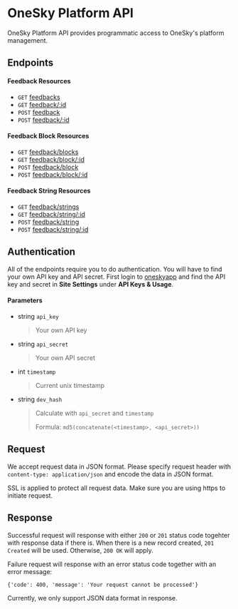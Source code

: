 # OneSky Platform API

OneSky Platform API provides programmatic access to OneSky's platform management.

## Endpoints

#### Feedback Resources
- <code>GET</code> [feedbacks]()
- <code>GET</code> [feedback/:id]()
- <code>POST</code> [feedback]()
- <code>POST</code> [feedback/:id]()

#### Feedback Block Resources
- <code>GET</code> [feedback/blocks]()
- <code>GET</code> [feedback/block/:id]()
- <code>POST</code> [feedback/block]()
- <code>POST</code> [feedback/block/:id]()

#### Feedback String Resources
- <code>GET</code> [feedback/strings]()
- <code>GET</code> [feedback/string/:id]()
- <code>POST</code> [feedback/string]()
- <code>POST</code> [feedback/string/:id]()

## Authentication

All of the endpoints require you to do authentication. You will have to find your own API key and API secret. First login to [oneskyapp](http://www.oneksyapp.com) and find the API key and secret in **Site Settings** under **API Keys & Usage**.

#### Parameters
- string `api_key`
  > Your own API key

- string `api_secret`
  > Your own API secret

- int `timestamp`
  > Current unix timestamp

- string `dev_hash`
  > Calculate with `api_secret` and `timestamp`
  >
  > Formula: `md5(concatenate(<timestamp>, <api_secret>))`

## Request
We accept request data in JSON format. Please specify request header with `content-type: application/json` and encode the data in JSON format.

SSL is applied to protect all request data. Make sure you are using https to initiate request.

## Response
Successful request will response with either `200` or `201` status code togehter with response data if there is. When there is a new record created, `201 Created` will be used. Otherwise, `200 OK` will apply.

Failure request will response with an error status code together with an error message:
```
{'code': 400, 'message': 'Your request cannot be processed'}
```

Currently, we only support JSON data format in response.
